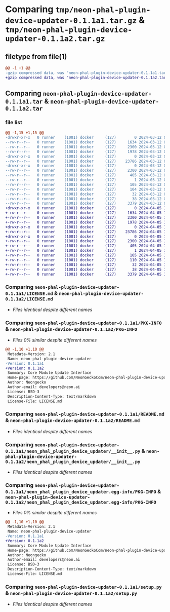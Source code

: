 # Comparing `tmp/neon-phal-plugin-device-updater-0.1.1a1.tar.gz` & `tmp/neon-phal-plugin-device-updater-0.1.1a2.tar.gz`

## filetype from file(1)

```diff
@@ -1 +1 @@
-gzip compressed data, was "neon-phal-plugin-device-updater-0.1.1a1.tar", last modified: Tue Mar 12 00:33:44 2024, max compression
+gzip compressed data, was "neon-phal-plugin-device-updater-0.1.1a2.tar", last modified: Fri Apr  5 17:36:45 2024, max compression
```

## Comparing `neon-phal-plugin-device-updater-0.1.1a1.tar` & `neon-phal-plugin-device-updater-0.1.1a2.tar`

### file list

```diff
@@ -1,15 +1,15 @@
-drwxr-xr-x   0 runner    (1001) docker     (127)        0 2024-03-12 00:33:44.381948 neon-phal-plugin-device-updater-0.1.1a1/
--rw-r--r--   0 runner    (1001) docker     (127)     1634 2024-03-12 00:33:38.000000 neon-phal-plugin-device-updater-0.1.1a1/LICENSE.md
--rw-r--r--   0 runner    (1001) docker     (127)     2300 2024-03-12 00:33:44.381948 neon-phal-plugin-device-updater-0.1.1a1/PKG-INFO
--rw-r--r--   0 runner    (1001) docker     (127)     1978 2024-03-12 00:33:38.000000 neon-phal-plugin-device-updater-0.1.1a1/README.md
-drwxr-xr-x   0 runner    (1001) docker     (127)        0 2024-03-12 00:33:44.381948 neon-phal-plugin-device-updater-0.1.1a1/neon_phal_plugin_device_updater/
--rw-r--r--   0 runner    (1001) docker     (127)    23786 2024-03-12 00:33:38.000000 neon-phal-plugin-device-updater-0.1.1a1/neon_phal_plugin_device_updater/__init__.py
-drwxr-xr-x   0 runner    (1001) docker     (127)        0 2024-03-12 00:33:44.381948 neon-phal-plugin-device-updater-0.1.1a1/neon_phal_plugin_device_updater.egg-info/
--rw-r--r--   0 runner    (1001) docker     (127)     2300 2024-03-12 00:33:44.000000 neon-phal-plugin-device-updater-0.1.1a1/neon_phal_plugin_device_updater.egg-info/PKG-INFO
--rw-r--r--   0 runner    (1001) docker     (127)      405 2024-03-12 00:33:44.000000 neon-phal-plugin-device-updater-0.1.1a1/neon_phal_plugin_device_updater.egg-info/SOURCES.txt
--rw-r--r--   0 runner    (1001) docker     (127)        1 2024-03-12 00:33:44.000000 neon-phal-plugin-device-updater-0.1.1a1/neon_phal_plugin_device_updater.egg-info/dependency_links.txt
--rw-r--r--   0 runner    (1001) docker     (127)      105 2024-03-12 00:33:44.000000 neon-phal-plugin-device-updater-0.1.1a1/neon_phal_plugin_device_updater.egg-info/entry_points.txt
--rw-r--r--   0 runner    (1001) docker     (127)      104 2024-03-12 00:33:44.000000 neon-phal-plugin-device-updater-0.1.1a1/neon_phal_plugin_device_updater.egg-info/requires.txt
--rw-r--r--   0 runner    (1001) docker     (127)       32 2024-03-12 00:33:44.000000 neon-phal-plugin-device-updater-0.1.1a1/neon_phal_plugin_device_updater.egg-info/top_level.txt
--rw-r--r--   0 runner    (1001) docker     (127)       38 2024-03-12 00:33:44.381948 neon-phal-plugin-device-updater-0.1.1a1/setup.cfg
--rw-r--r--   0 runner    (1001) docker     (127)     3379 2024-03-12 00:33:38.000000 neon-phal-plugin-device-updater-0.1.1a1/setup.py
+drwxr-xr-x   0 runner    (1001) docker     (127)        0 2024-04-05 17:36:45.832819 neon-phal-plugin-device-updater-0.1.1a2/
+-rw-r--r--   0 runner    (1001) docker     (127)     1634 2024-04-05 17:36:42.000000 neon-phal-plugin-device-updater-0.1.1a2/LICENSE.md
+-rw-r--r--   0 runner    (1001) docker     (127)     2300 2024-04-05 17:36:45.832819 neon-phal-plugin-device-updater-0.1.1a2/PKG-INFO
+-rw-r--r--   0 runner    (1001) docker     (127)     1978 2024-04-05 17:36:42.000000 neon-phal-plugin-device-updater-0.1.1a2/README.md
+drwxr-xr-x   0 runner    (1001) docker     (127)        0 2024-04-05 17:36:45.832819 neon-phal-plugin-device-updater-0.1.1a2/neon_phal_plugin_device_updater/
+-rw-r--r--   0 runner    (1001) docker     (127)    23786 2024-04-05 17:36:42.000000 neon-phal-plugin-device-updater-0.1.1a2/neon_phal_plugin_device_updater/__init__.py
+drwxr-xr-x   0 runner    (1001) docker     (127)        0 2024-04-05 17:36:45.832819 neon-phal-plugin-device-updater-0.1.1a2/neon_phal_plugin_device_updater.egg-info/
+-rw-r--r--   0 runner    (1001) docker     (127)     2300 2024-04-05 17:36:45.000000 neon-phal-plugin-device-updater-0.1.1a2/neon_phal_plugin_device_updater.egg-info/PKG-INFO
+-rw-r--r--   0 runner    (1001) docker     (127)      405 2024-04-05 17:36:45.000000 neon-phal-plugin-device-updater-0.1.1a2/neon_phal_plugin_device_updater.egg-info/SOURCES.txt
+-rw-r--r--   0 runner    (1001) docker     (127)        1 2024-04-05 17:36:45.000000 neon-phal-plugin-device-updater-0.1.1a2/neon_phal_plugin_device_updater.egg-info/dependency_links.txt
+-rw-r--r--   0 runner    (1001) docker     (127)      105 2024-04-05 17:36:45.000000 neon-phal-plugin-device-updater-0.1.1a2/neon_phal_plugin_device_updater.egg-info/entry_points.txt
+-rw-r--r--   0 runner    (1001) docker     (127)      110 2024-04-05 17:36:45.000000 neon-phal-plugin-device-updater-0.1.1a2/neon_phal_plugin_device_updater.egg-info/requires.txt
+-rw-r--r--   0 runner    (1001) docker     (127)       32 2024-04-05 17:36:45.000000 neon-phal-plugin-device-updater-0.1.1a2/neon_phal_plugin_device_updater.egg-info/top_level.txt
+-rw-r--r--   0 runner    (1001) docker     (127)       38 2024-04-05 17:36:45.832819 neon-phal-plugin-device-updater-0.1.1a2/setup.cfg
+-rw-r--r--   0 runner    (1001) docker     (127)     3379 2024-04-05 17:36:42.000000 neon-phal-plugin-device-updater-0.1.1a2/setup.py
```

### Comparing `neon-phal-plugin-device-updater-0.1.1a1/LICENSE.md` & `neon-phal-plugin-device-updater-0.1.1a2/LICENSE.md`

 * *Files identical despite different names*

### Comparing `neon-phal-plugin-device-updater-0.1.1a1/PKG-INFO` & `neon-phal-plugin-device-updater-0.1.1a2/PKG-INFO`

 * *Files 0% similar despite different names*

```diff
@@ -1,10 +1,10 @@
 Metadata-Version: 2.1
 Name: neon-phal-plugin-device-updater
-Version: 0.1.1a1
+Version: 0.1.1a2
 Summary: Core Module Update Interface
 Home-page: https://github.com/NeonGeckoCom/neon-phal-plugin-device-updater
 Author: Neongecko
 Author-email: developers@neon.ai
 License: BSD-3
 Description-Content-Type: text/markdown
 License-File: LICENSE.md
```

### Comparing `neon-phal-plugin-device-updater-0.1.1a1/README.md` & `neon-phal-plugin-device-updater-0.1.1a2/README.md`

 * *Files identical despite different names*

### Comparing `neon-phal-plugin-device-updater-0.1.1a1/neon_phal_plugin_device_updater/__init__.py` & `neon-phal-plugin-device-updater-0.1.1a2/neon_phal_plugin_device_updater/__init__.py`

 * *Files identical despite different names*

### Comparing `neon-phal-plugin-device-updater-0.1.1a1/neon_phal_plugin_device_updater.egg-info/PKG-INFO` & `neon-phal-plugin-device-updater-0.1.1a2/neon_phal_plugin_device_updater.egg-info/PKG-INFO`

 * *Files 0% similar despite different names*

```diff
@@ -1,10 +1,10 @@
 Metadata-Version: 2.1
 Name: neon-phal-plugin-device-updater
-Version: 0.1.1a1
+Version: 0.1.1a2
 Summary: Core Module Update Interface
 Home-page: https://github.com/NeonGeckoCom/neon-phal-plugin-device-updater
 Author: Neongecko
 Author-email: developers@neon.ai
 License: BSD-3
 Description-Content-Type: text/markdown
 License-File: LICENSE.md
```

### Comparing `neon-phal-plugin-device-updater-0.1.1a1/setup.py` & `neon-phal-plugin-device-updater-0.1.1a2/setup.py`

 * *Files identical despite different names*

